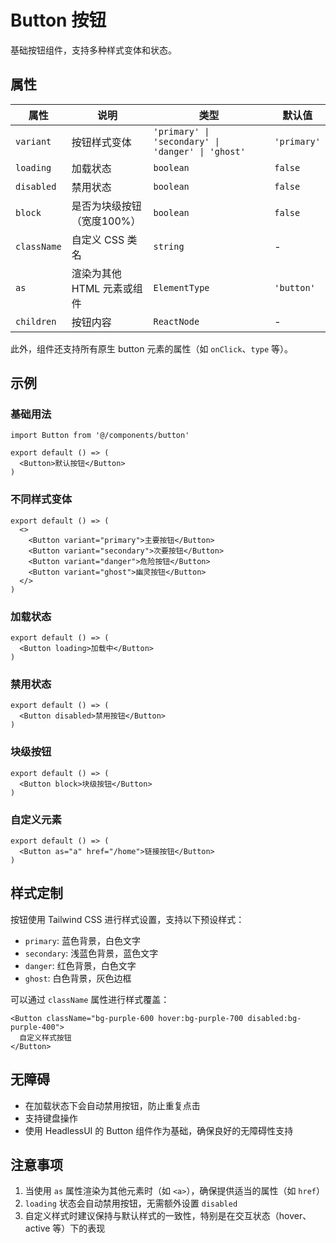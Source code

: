 # Button 按钮

基础按钮组件，支持多种样式变体和状态。

## 属性

| 属性          | 说明               | 类型                                                | 默认值         |
|-------------|------------------|---------------------------------------------------|-------------|
| `variant`   | 按钮样式变体           | `'primary' \| 'secondary' \| 'danger' \| 'ghost'` | `'primary'` |
| `loading`   | 加载状态             | `boolean`                                         | `false`     |
| `disabled`  | 禁用状态             | `boolean`                                         | `false`     |
| `block`     | 是否为块级按钮（宽度100%）  | `boolean`                                         | `false`     |
| `className` | 自定义 CSS 类名       | `string`                                          | -           |
| `as`        | 渲染为其他 HTML 元素或组件 | `ElementType`                                     | `'button'`  |
| `children`  | 按钮内容             | `ReactNode`                                       | -           |

此外，组件还支持所有原生 button 元素的属性（如 `onClick`、`type` 等）。

## 示例

### 基础用法

```tsx
import Button from '@/components/button'

export default () => (
  <Button>默认按钮</Button>
)
```

### 不同样式变体

```tsx
export default () => (
  <>
    <Button variant="primary">主要按钮</Button>
    <Button variant="secondary">次要按钮</Button>
    <Button variant="danger">危险按钮</Button>
    <Button variant="ghost">幽灵按钮</Button>
  </>
)
```

### 加载状态

```tsx
export default () => (
  <Button loading>加载中</Button>
)
```

### 禁用状态

```tsx
export default () => (
  <Button disabled>禁用按钮</Button>
)
```

### 块级按钮

```tsx
export default () => (
  <Button block>块级按钮</Button>
)
```

### 自定义元素

```tsx
export default () => (
  <Button as="a" href="/home">链接按钮</Button>
)
```

## 样式定制

按钮使用 Tailwind CSS 进行样式设置，支持以下预设样式：

- `primary`: 蓝色背景，白色文字
- `secondary`: 浅蓝色背景，蓝色文字
- `danger`: 红色背景，白色文字
- `ghost`: 白色背景，灰色边框

可以通过 `className` 属性进行样式覆盖：

```tsx
<Button className="bg-purple-600 hover:bg-purple-700 disabled:bg-purple-400">
  自定义样式按钮
</Button>
```

## 无障碍

- 在加载状态下会自动禁用按钮，防止重复点击
- 支持键盘操作
- 使用 HeadlessUI 的 Button 组件作为基础，确保良好的无障碍性支持

## 注意事项

1. 当使用 `as` 属性渲染为其他元素时（如 `<a>`），确保提供适当的属性（如 `href`）
2. `loading` 状态会自动禁用按钮，无需额外设置 `disabled`
3. 自定义样式时建议保持与默认样式的一致性，特别是在交互状态（hover、active 等）下的表现